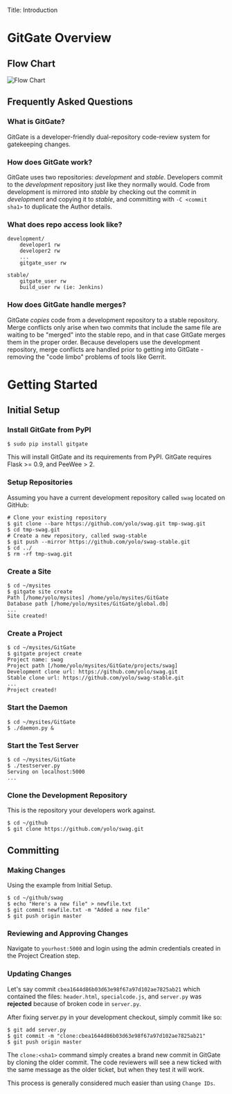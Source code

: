 Title: Introduction

GitGate Overview
================

Flow Chart
----------

![Flow Chart](http://gitgate.nullism.com/uploads/gitgate-flow-basic.png)

Frequently Asked Questions
--------------------------

### What is GitGate? 

GitGate is a developer-friendly dual-repository code-review system for gatekeeping changes.

### How does GitGate work?

GitGate uses two repositories: *development* and *stable*. Developers commit to the *development* 
repository just like they normally would. Code from development is mirrored into *stable*
by checking out the commit in *development* and copying it to *stable*, and committing with `-C <commit sha1>` 
to duplicate the Author details. 

### What does repo access look like? 

    development/
        developer1 rw
        developer2 rw
        ...
        gitgate_user rw

    stable/
        gitgate_user rw
        build_user rw (ie: Jenkins)

### How does GitGate handle merges? 

GitGate *copies* code from a development repository to a stable repository. 
Merge conflicts only arise when two commits that include the same file 
are waiting to be "merged" into the stable repo, and in that case GitGate
merges them in the proper order. Because developers use
the development repository, merge conflicts are handled prior to getting
into GitGate - removing the "code limbo" problems of tools like Gerrit.

Getting Started
===============

Initial Setup
-------------

### Install GitGate from PyPI

    $ sudo pip install gitgate

This will install GitGate and its requirements from PyPI. GitGate
requires Flask >= 0.9, and PeeWee > 2. 

### Setup Repositories

Assuming you have a current development repository called `swag` located
on GitHub:

    # Clone your existing repository
    $ git clone --bare https://github.com/yolo/swag.git tmp-swag.git
    $ cd tmp-swag.git
    # Create a new repository, called swag-stable
    $ git push --mirror https://github.com/yolo/swag-stable.git
    $ cd ../
    $ rm -rf tmp-swag.git
 
### Create a Site

    $ cd ~/mysites
    $ gitgate site create
    Path [/home/yolo/mysites] /home/yolo/mysites/GitGate
    Database path [/home/yolo/mysites/GitGate/global.db]
    ...
    Site created!

### Create a Project

    $ cd ~/mysites/GitGate
    $ gitgate project create
    Project name: swag
    Project path [/home/yolo/mysites/GitGate/projects/swag]
    Development clone url: https://github.com/yolo/swag.git
    Stable clone url: https://github.com/yolo/swag-stable.git
    ... 
    Project created!

### Start the Daemon

    $ cd ~/mysites/GitGate
    $ ./daemon.py &

### Start the Test Server

    $ cd ~/mysites/GitGate
    $ ./testserver.py
    Serving on localhost:5000
    ...

### Clone the Development Repository

This is the repository your developers work against.

    $ cd ~/github
    $ git clone https://github.com/yolo/swag.git

## Committing

### Making Changes

Using the example from Initial Setup.

    $ cd ~/github/swag
    $ echo "Here's a new file" > newfile.txt
    $ git commit newfile.txt -m "Added a new file"
    $ git push origin master

### Reviewing and Approving Changes

Navigate to `yourhost:5000` and login using the admin credentials
created in the Project Creation step.

### Updating Changes

Let's say commit `cbea1644d86b03d63e98f67a97d102ae7825ab21` which contained
the files: `header.html`, `specialcode.js`, and `server.py` was **rejected**
because of broken code in `server.py`.

After fixing server.py in your development checkout, simply commit like so:

    $ git add server.py
    $ git commit -m "clone:cbea1644d86b03d63e98f67a97d102ae7825ab21"
    $ git push origin master

The `clone:<sha1>` command simply creates a brand new commit in GitGate
by cloning the older commit. The code reviewers will see a new ticked with 
the same message as the older ticket, but when they test it will work.

This process is generally considered much easier than using `Change IDs`.


